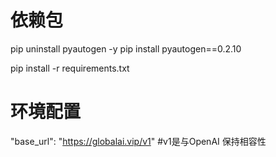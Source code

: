 # 依赖包
pip uninstall pyautogen -y
pip install pyautogen==0.2.10

pip install -r requirements.txt


# 环境配置
"base_url": "https://globalai.vip/v1"    #v1是与OpenAI 保持相容性
